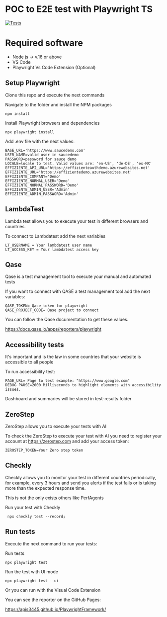 # POC to E2E test with Playwright TS

[![Tests](https://github.com/apis3445/PlaywrightFramework/actions/workflows/main.yml/badge.svg)](https://github.com/apis3445/PlaywrightFramework/actions/workflows/main.yml)

# Required software

- Node js -> v.16 or above
- VS Code
- Playwright Vs Code Extension (Optional)

## Setup Playwright

Clone this repo and execute the next commands

Navigate to the folder and install the NPM packages

```console
npm install
```

Install Playwright browsers and dependencies

```console
npx playwright install
```

Add .env file with the next values:

```
BASE_URL='https://www.saucedemo.com'
USER_NAME=valid user in saucedemo
PASSWORD=password for sauce demo
LOCALE=locale to test. Valid values are: 'en-US', 'de-DE', 'es-MX'
EFFIZIENTE_API_URL='https://effizienteauthdemo.azurewebsites.net'
EFFIZIENTE_URL='https://effizientedemo.azurewebsites.net'
EFFIZIENTE_COMPANY='Demo'
EFFIZIENTE_NORMAL_USER='Demo'
EFFIZIENTE_NORMAL_PASSWORD='Demo'
EFFIZIENTE_ADMIN_USER='Admin'
EFFIZIENTE_ADMIN_PASSWORD='Admin'
```

## LambdaTest

Lambda test allows you to execute your test in different browsers and countries.

To connect to Lambdatest add the next variables

```
LT_USERNAME = Your lambdatest user name
LT_ACCESS_KEY = Your lambdatest access key
```

## Qase

Qase is a test management tool to execute your manual and automated tests

If you want to connect with QASE a test management tool add the next variables:

```
QASE_TOKEN= Qase token for playwright
QASE_PROJECT_CODE= Qase project to connect
```

You can follow the Qase documentation to get these values.

https://docs.qase.io/apps/reporters/playwright

## Accessibility tests

It's important and is the law in some countries that your website is accessible to all people

To run accessibility test:

```
PAGE_URL= Page to test example: "https://www.google.com"
DEBUG_PAUSE=2000 Milliseconds to highlight elements with accessibility issues.
```

Dashboard and summaries will be stored in test-results folder

## ZeroStep

ZeroStep allows you to execute your tests with AI

To check the ZeroStep to execute your test with AI you need to register your account at https://zerostep.com and add your access token:

```
ZEROSTEP_TOKEN=Your Zero step token
```

## Checkly

Checkly allows you to monitor your test in different countries periodically, for example, every 3 hours and send you alerts if the test fails or is taking more than the expected response time.

This is not the only exists others like PerfAgents

Run your test with Checkly

```console
 npx checkly test --record;
```

## Run tests

Execute the next command to run your tests:

Run tests

```console
npx playwright test
```

Run the test with UI mode

```console
npx playwright test --ui
```

Or you can run with the Visual Code Extension

You can see the reporter on the GitHub Pages:

https://apis3445.github.io/PlaywrightFramework/
